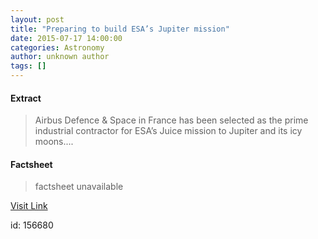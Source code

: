 ```yaml
---
layout: post
title: "Preparing to build ESA’s Jupiter mission"
date: 2015-07-17 14:00:00
categories: Astronomy
author: unknown author
tags: []
---
```



#### Extract
>Airbus Defence &amp; Space in France has been selected as the prime industrial contractor for ESA’s Juice mission to Jupiter and its icy moons....

#### Factsheet
>factsheet unavailable

[Visit Link](http://www.esa.int/Our_Activities/Space_Science/Preparing_to_build_ESA_s_Jupiter_mission)

id:  156680


